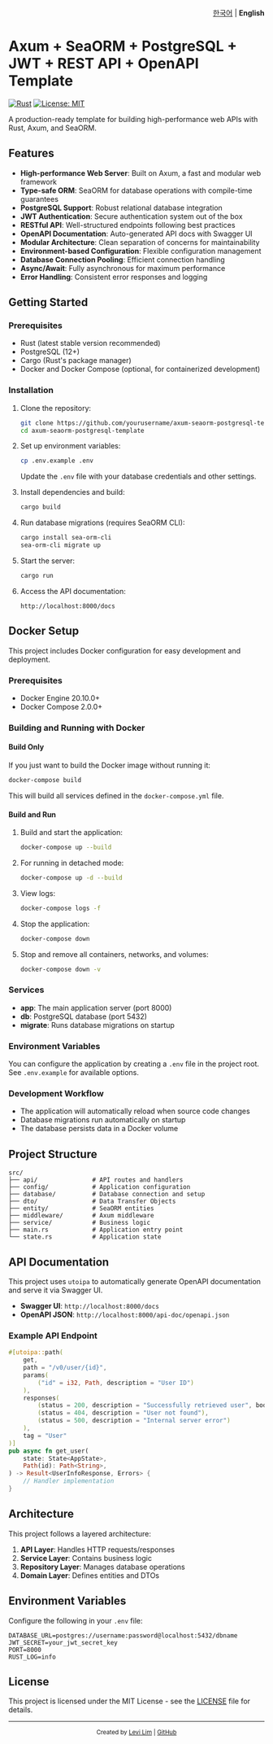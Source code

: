 <div align="right">
  <a href="./README.ko.md">한국어</a> | <strong>English</strong>
</div>

# Axum + SeaORM + PostgreSQL + JWT + REST API + OpenAPI Template

[![Rust](https://img.shields.io/badge/rust-stable-blue.svg)](https://www.rust-lang.org/)
[![License: MIT](https://img.shields.io/badge/License-MIT-yellow.svg)](https://opensource.org/licenses/MIT)

A production-ready template for building high-performance web APIs with Rust, Axum, and SeaORM.

## Features

- **High-performance Web Server**: Built on Axum, a fast and modular web framework
- **Type-safe ORM**: SeaORM for database operations with compile-time guarantees
- **PostgreSQL Support**: Robust relational database integration
- **JWT Authentication**: Secure authentication system out of the box
- **RESTful API**: Well-structured endpoints following best practices
- **OpenAPI Documentation**: Auto-generated API docs with Swagger UI
- **Modular Architecture**: Clean separation of concerns for maintainability
- **Environment-based Configuration**: Flexible configuration management
- **Database Connection Pooling**: Efficient connection handling
- **Async/Await**: Fully asynchronous for maximum performance
- **Error Handling**: Consistent error responses and logging

## Getting Started

### Prerequisites

- Rust (latest stable version recommended)
- PostgreSQL (12+)
- Cargo (Rust's package manager)
- Docker and Docker Compose (optional, for containerized development)

### Installation

1. Clone the repository:
   ```bash
   git clone https://github.com/yourusername/axum-seaorm-postgresql-template.git
   cd axum-seaorm-postgresql-template
   ```

2. Set up environment variables:
   ```bash
   cp .env.example .env
   ```
   Update the `.env` file with your database credentials and other settings.

3. Install dependencies and build:
   ```bash
   cargo build
   ```

4. Run database migrations (requires SeaORM CLI):
   ```bash
   cargo install sea-orm-cli
   sea-orm-cli migrate up
   ```

5. Start the server:
   ```bash
   cargo run
   ```

6. Access the API documentation:
   ```
   http://localhost:8000/docs
   ```

## Docker Setup

This project includes Docker configuration for easy development and deployment.

### Prerequisites

- Docker Engine 20.10.0+
- Docker Compose 2.0.0+

### Building and Running with Docker

#### Build Only

If you just want to build the Docker image without running it:

```bash
docker-compose build
```

This will build all services defined in the `docker-compose.yml` file.

#### Build and Run

1. Build and start the application:
   ```bash
   docker-compose up --build
   ```

2. For running in detached mode:
   ```bash
   docker-compose up -d --build
   ```

3. View logs:
   ```bash
   docker-compose logs -f
   ```

4. Stop the application:
   ```bash
   docker-compose down
   ```

5. Stop and remove all containers, networks, and volumes:
   ```bash
   docker-compose down -v
   ```

### Services

- **app**: The main application server (port 8000)
- **db**: PostgreSQL database (port 5432)
- **migrate**: Runs database migrations on startup

### Environment Variables

You can configure the application by creating a `.env` file in the project root. See `.env.example` for available options.

### Development Workflow

- The application will automatically reload when source code changes
- Database migrations run automatically on startup
- The database persists data in a Docker volume

## Project Structure

```
src/
├── api/               # API routes and handlers
├── config/            # Application configuration
├── database/          # Database connection and setup
├── dto/               # Data Transfer Objects
├── entity/            # SeaORM entities
├── middleware/        # Axum middleware
├── service/           # Business logic
├── main.rs            # Application entry point
└── state.rs           # Application state
```

## API Documentation

This project uses `utoipa` to automatically generate OpenAPI documentation and serve it via Swagger UI.

- **Swagger UI**: `http://localhost:8000/docs`
- **OpenAPI JSON**: `http://localhost:8000/api-doc/openapi.json`

### Example API Endpoint

```rust
#[utoipa::path(
    get,
    path = "/v0/user/{id}",
    params(
        ("id" = i32, Path, description = "User ID")
    ),
    responses(
        (status = 200, description = "Successfully retrieved user", body = UserInfoResponse),
        (status = 404, description = "User not found"),
        (status = 500, description = "Internal server error")
    ),
    tag = "User"
)]
pub async fn get_user(
    state: State<AppState>,
    Path(id): Path<String>,
) -> Result<UserInfoResponse, Errors> {
    // Handler implementation
}
```

## Architecture

This project follows a layered architecture:

1. **API Layer**: Handles HTTP requests/responses
2. **Service Layer**: Contains business logic
3. **Repository Layer**: Manages database operations
4. **Domain Layer**: Defines entities and DTOs

## Environment Variables

Configure the following in your `.env` file:

```env
DATABASE_URL=postgres://username:password@localhost:5432/dbname
JWT_SECRET=your_jwt_secret_key
PORT=8000
RUST_LOG=info
```

## License

This project is licensed under the MIT License - see the [LICENSE](./LICENSE) file for details.

---

<div align="center">
  <sub>Created by <a href="https://github.com/shiueo">Levi Lim</a> | <a href="https://github.com/shiueo/axum-seaorm-postgresql-jwt-rest-openapi-template">GitHub</a></sub>
</div>
